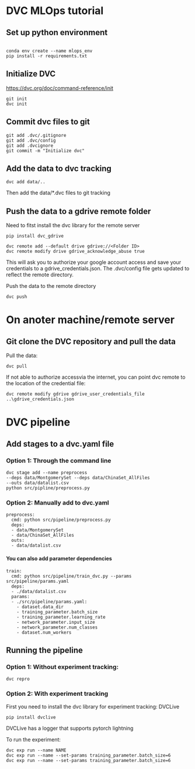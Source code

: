 # DVC MLOps tutorial

## Set up python environment

```

conda env create --name mlops_env
pip install -r requirements.txt

```

## Initialize DVC

https://dvc.org/doc/command-reference/init

```
git init
dvc init

```

## Commit dvc files to git

```
git add .dvc/.gitignore
git add .dvc/config
git add .dvcignore
git commit -m "Initialize dvc"
```

## Add the data to dvc tracking

```
dvc add data/..
```

Then add the data/*.dvc files to git tracking

## Push the data to a gdrive remote folder

Need to fitst install the dvc library for the remote server

```
pip install dvc_gdrive
```
```
dvc remote add --default drive gdrive://<Folder ID>
dvc remote modify drive gdrive_acknowledge_abuse true
```
This will ask you to authorize your google account access and save your credentials to a gdrive_credentials.json. 
The .dvc/config file gets updated to reflect the remote directory. 

Push the data to the remote directory

```
dvc push
```

# On anoter machine/remote server

##  Git clone the DVC repository and pull the data

Pull the data:

```
dvc pull
```

If not able to authorize accessvia the internet, you can point dvc remote to the location of the credential file:
```
dvc remote modify gdrive gdrive_user_credentials_file ..\gdrive_credentials.json

```

# DVC pipeline

## Add stages to a dvc.yaml file

### Option 1: Through the command line
```
dvc stage add --name preprocess 
--deps data/MontgomerySet --deps data/ChinaSet_AllFiles 
--outs data/datalist.csv
python src/pipline/preprocess.py

```

### Option 2: Manually add to dvc.yaml
```
preprocess:
  cmd: python src/pipeline/preprocess.py
  deps:
  - data/MontgomerySet
  - data/ChinaSet_AllFiles 
  outs:
  - data/datalist.csv
```

#### You can also add parameter dependencies

```
train:
  cmd: python src/pipeline/train_dvc.py --params src/pipeline/params.yaml
  deps:
  - ./data/datalist.csv
  params:
  - ./src/pipeline/params.yaml:
    - dataset.data_dir
    - training_parameter.batch_size
    - training_parameter.learning_rate
    - network_parameter.input_size
    - network_parameter.num_classes
    - dataset.num_workers

```


## Running the pipeline

### Option 1: Without experiment tracking:
```
dvc repro
```

### Option 2: With experiment tracking

First you need to install the dvc library for experiment tracking: DVCLive

```
pip install dvclive
```

DVCLive has a logger that supports pytorch lightning

To run the experiment: 

```
dvc exp run --name NAME
dvc exp run --name --set-params training_parameter.batch_size=6
dvc exp run --name --set-params training_parameter.batch_size=6

```


